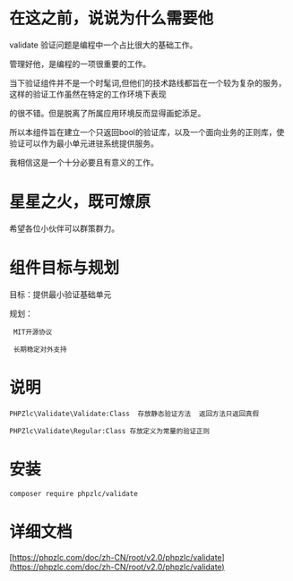 
# 在这之前，说说为什么需要他
   
  validate 验证问题是编程中一个占比很大的基础工作。 
  
  管理好他，是编程的一项很重要的工作。
  
  当下验证组件并不是一个时髦词,但他们的技术路线都旨在一个较为复杂的服务，这样的验证工作虽然在特定的工作环境下表现
  
  的很不错。但是脱离了所属应用环境反而显得画蛇添足。
  
  所以本组件旨在建立一个只返回bool的验证库，以及一个面向业务的正则库，使验证可以作为最小单元进驻系统提供服务。
  
  我相信这是一个十分必要且有意义的工作。
  
# 星星之火，既可燎原
    
  希望各位小伙伴可以群策群力。

# 组件目标与规划

  目标：提供最小验证基础单元
  
  规划：
        
     MIT开源协议
     
     长期稳定对外支持
 

# 说明

    PHPZlc\Validate\Validate:Class  存放静态验证方法  返回方法只返回真假
  
    PHPZlc\Validate\Regular:Class 存放定义为常量的验证正则  

# 安装

    composer require phpzlc/validate  
    
# 详细文档
   
   [https://phpzlc.com/doc/zh-CN/root/v2.0/phpzlc/validate](https://phpzlc.com/doc/zh-CN/root/v2.0/phpzlc/validate)
